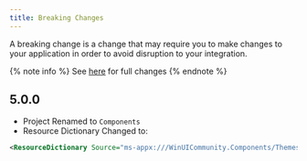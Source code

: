 ```yaml
---
title: Breaking Changes
---
```


A breaking change is a change that may require you to make changes to your application in order to avoid disruption to your integration.

{% note info %}
See [here](https://github.com/WinUICommunity/WinUICommunity/releases) for full changes
{% endnote %}

## 5.0.0
- Project Renamed to `Components`
- Resource Dictionary Changed to:

```xml
<ResourceDictionary Source="ms-appx:///WinUICommunity.Components/Themes/Generic.xaml" />
```
